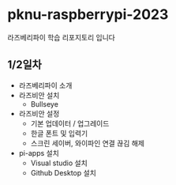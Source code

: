 # pknu-raspberrypi-2023
라즈베리파이 학습 리포지토리 입니다

## 1/2일차
- 라즈베리파이 소개
- 라즈비안 설치
  - Bullseye
- 라즈비안 설정
  - 기본 업데이터 / 업그레이드
  -  한글 폰트 및 입력기
  -  스크린 세이버, 와이파인 연결 끊김 해제
- pi-apps 설치
  - Visual studio 설치
  -  Github Desktop 설치

